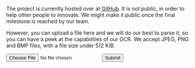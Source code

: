 The project is currently hosted over at [GitHub](https://github.com/lesocr). It is not public, in order to help other people to innovate. We might make it public once the final milestone is reached by our team.

However, you can upload a file here and we will do our best to parse it, so you can have a peek at the capabilities of our OCR. We accept JPEG, PNG and BMP files, with a file size under 512 KiB.

<form method="POST" enctype="multipart/form-data">
	<input type="file" name="file" />
	<input type="submit" value="Submit" />
</form>
